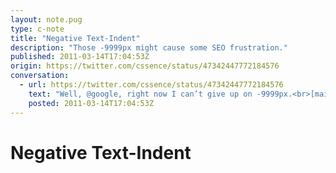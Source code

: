 ```yaml
---
layout: note.pug
type: c-note
title: "Negative Text-Indent"
description: "Those -9999px might cause some SEO frustration."
published: 2011-03-14T17:04:53Z
origin: https://twitter.com/cssence/status/47342447772184576
conversation:
  - url: https://twitter.com/cssence/status/47342447772184576
    text: "Well, @google, right now I can’t give up on -9999px.<br>[maileohye.com/html-text-indent-not-messing-up-your-rankings](http://maileohye.com/html-text-indent-not-messing-up-your-rankings/) [@maileohye](https://twitter.com/maileohye)"
    posted: 2011-03-14T17:04:53Z
---
```


# Negative Text-Indent
